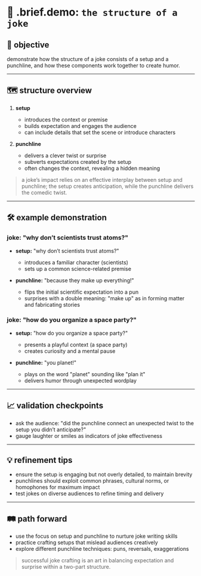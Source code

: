 # 🧩 .brief.demo: `the structure of a joke`

## 🎯 objective

demonstrate how the structure of a joke consists of a setup and a punchline, and how these components work together to create humor.

---

## 🗺️ structure overview

1. **setup**
   - introduces the context or premise
   - builds expectation and engages the audience
   - can include details that set the scene or introduce characters

2. **punchline**
   - delivers a clever twist or surprise
   - subverts expectations created by the setup
   - often changes the context, revealing a hidden meaning

> a joke’s impact relies on an effective interplay between setup and punchline; the setup creates anticipation, while the punchline delivers the comedic twist.

---

## 🛠️ example demonstration

### joke: "why don’t scientists trust atoms?"

   - **setup:** "why don’t scientists trust atoms?"
     - introduces a familiar character (scientists)
     - sets up a common science-related premise

   - **punchline:** "because they make up everything!"
     - flips the initial scientific expectation into a pun
     - surprises with a double meaning: "make up" as in forming matter and fabricating stories

### joke: "how do you organize a space party?"

   - **setup:** "how do you organize a space party?"
     - presents a playful context (a space party)
     - creates curiosity and a mental pause

   - **punchline:** "you planet!"
     - plays on the word "planet" sounding like "plan it"
     - delivers humor through unexpected wordplay

---

## 📈 validation checkpoints

- ask the audience: "did the punchline connect an unexpected twist to the setup you didn’t anticipate?"
- gauge laughter or smiles as indicators of joke effectiveness

---

## 💡 refinement tips

- ensure the setup is engaging but not overly detailed, to maintain brevity
- punchlines should exploit common phrases, cultural norms, or homophones for maximum impact
- test jokes on diverse audiences to refine timing and delivery

---

## 🛤️ path forward

- use the focus on setup and punchline to nurture joke writing skills
- practice crafting setups that mislead audiences creatively
- explore different punchline techniques: puns, reversals, exaggerations

> successful joke crafting is an art in balancing expectation and surprise within a two-part structure.
